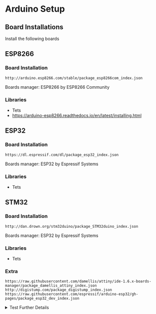 # Arduino Setup
## Board Installations

Install the following boards

## ESP8266

### Board Installation
  ```
  http://arduino.esp8266.com/stable/package_esp8266com_index.json
  ```
  Boards manager: ESP8266 by ESP8266 Community
  
### Libraries
* Tets
* https://arduino-esp8266.readthedocs.io/en/latest/installing.html


## ESP32

### Board Installation
  ```
  https://dl.espressif.com/dl/package_esp32_index.json
  ```
   Boards manager: ESP32 by Espressif Systems
  
### Libraries
* Tets


## STM32

### Board Installation
  ```
  http://dan.drown.org/stm32duino/package_STM32duino_index.json
  ```
   Boards manager: ESP32 by Espressif Systems
  
### Libraries
* Tets



### Extra

  ```
  https://raw.githubusercontent.com/damellis/attiny/ide-1.6.x-boards-manager/package_damellis_attiny_index.json
  http://digistump.com/package_digistump_index.json
  https://raw.githubusercontent.com/espressif/arduino-esp32/gh-pages/package_esp32_dev_index.json
  ```
  
  


<details>
  <summary>Test Further Details</summary>
  - [ ]  TAUTULLI_URL - Local/Remote IP to connect to Tautulli ('http://localhost:8181',  'https://x.x.x.x:8182', etc.)
  - [ ]  TAUTULLI_APIKEY - Tautulli Settings > Access Control > Enable API - API Key
</details>
  
  
